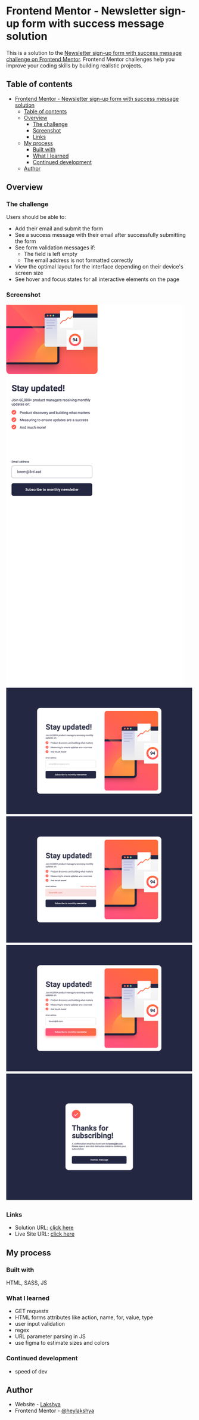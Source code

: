 # Frontend Mentor - Newsletter sign-up form with success message solution

This is a solution to the [Newsletter sign-up form with success message challenge on Frontend Mentor](https://www.frontendmentor.io/challenges/newsletter-signup-form-with-success-message-3FC1AZbNrv). Frontend Mentor challenges help you improve your coding skills by building realistic projects. 

## Table of contents

- [Frontend Mentor - Newsletter sign-up form with success message solution](#frontend-mentor---newsletter-sign-up-form-with-success-message-solution)
  - [Table of contents](#table-of-contents)
  - [Overview](#overview)
    - [The challenge](#the-challenge)
    - [Screenshot](#screenshot)
    - [Links](#links)
  - [My process](#my-process)
    - [Built with](#built-with)
    - [What I learned](#what-i-learned)
    - [Continued development](#continued-development)
  - [Author](#author)

## Overview

### The challenge

Users should be able to:

- Add their email and submit the form
- See a success message with their email after successfully submitting the form
- See form validation messages if:
  - The field is left empty
  - The email address is not formatted correctly
- View the optimal layout for the interface depending on their device's screen size
- See hover and focus states for all interactive elements on the page

### Screenshot

![](./screenshots/image.png)
![](./screenshots/image-copy.png)
![](./screenshots/image-copy-2.png)
![](./screenshots/image-copy-3.png)
![](./screenshots/image-copy-5.png)

### Links

- Solution URL: [click here](https://github.com/heylakshya/Frontend-Challenges/tree/main/newsletter-sign-up-with-success-message-main)
- Live Site URL: [click here](https://heylakshya.github.io/Frontend-Challenges/newsletter-sign-up-with-success-message-main/index.html)

## My process

### Built with

HTML, SASS, JS

### What I learned

- GET requests
- HTML forms attributes like action, name, for, value, type
- user input validation
- regex
- URL parameter parsing in JS
- use figma to estimate sizes and colors

### Continued development

- speed of dev

## Author

- Website - [Lakshya](https://www.lakshya.design)
- Frontend Mentor - [@heylakshya](https://www.frontendmentor.io/profile/heylakshya)

